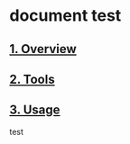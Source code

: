 # document test

## [1. Overview](1-Overview/README.md)
## [2. Tools](2-Tools/readme.md)
## [3. Usage](3-Usage/README.md)
test